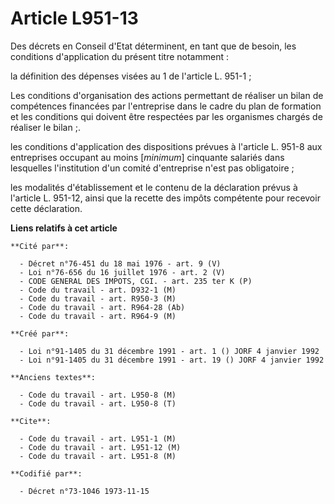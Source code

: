 # Article L951-13

Des décrets en Conseil d'Etat déterminent, en tant que de besoin, les conditions d'application du présent titre notamment :

la définition des dépenses visées au 1 de l'article L. 951-1 ;

Les conditions d'organisation des actions permettant de réaliser un bilan de compétences financées par l'entreprise dans le
cadre du plan de formation et les conditions qui doivent être respectées par les organismes chargés de réaliser le bilan ;.

les conditions d'application des dispositions prévues à l'article L. 951-8 aux entreprises occupant au moins [*minimum*]
cinquante salariés dans lesquelles l'institution d'un comité d'entreprise n'est pas obligatoire ;

les modalités d'établissement et le contenu de la déclaration prévus à l'article L. 951-12, ainsi que la recette des impôts
compétente pour recevoir cette déclaration.

**Liens relatifs à cet article**

	**Cité par**:

	  - Décret n°76-451 du 18 mai 1976 - art. 9 (V)
	  - Loi n°76-656 du 16 juillet 1976 - art. 2 (V)
	  - CODE GENERAL DES IMPOTS, CGI. - art. 235 ter K (P)
	  - Code du travail - art. D932-1 (M)
	  - Code du travail - art. R950-3 (M)
	  - Code du travail - art. R964-28 (Ab)
	  - Code du travail - art. R964-9 (M)

	**Créé par**:

	  - Loi n°91-1405 du 31 décembre 1991 - art. 1 () JORF 4 janvier 1992
	  - Loi n°91-1405 du 31 décembre 1991 - art. 19 () JORF 4 janvier 1992

	**Anciens textes**:

	  - Code du travail - art. L950-8 (M)
	  - Code du travail - art. L950-8 (T)

	**Cite**:

	  - Code du travail - art. L951-1 (M)
	  - Code du travail - art. L951-12 (M)
	  - Code du travail - art. L951-8 (M)

	**Codifié par**:

	  - Décret n°73-1046 1973-11-15
